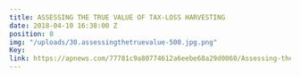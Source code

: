 ```yaml
---
title: ASSESSING THE TRUE VALUE OF TAX-LOSS HARVESTING
date: 2018-04-10 16:38:00 Z
position: 0
img: "/uploads/30.assessingthetruevalue-500.jpg.png"
Key: 
link: https://apnews.com/77781c9a80774612a6eebe68a29d0060/Assessing-the-true-value-of-tax-loss-harvesting
---
```


